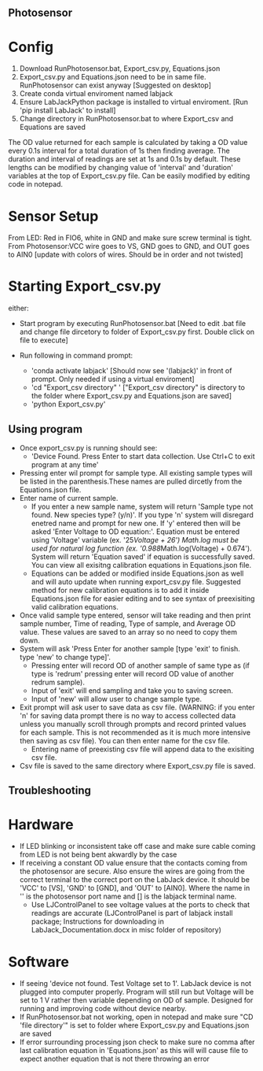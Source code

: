 ## Photosensor

# Config
1. Download RunPhotosensor.bat, Export_csv.py, Equations.json
2. Export_csv.py and Equations.json need to be in same file. RunPhotosensor can exist anyway         [Suggested on desktop]
3. Create conda virtual enviroment named labjack
4. Ensure LabJackPython package is installed to virtual enviroment.         [Run 'pip install LabJack' to install]
5. Change directory in RunPhotosensor.bat to where Export_csv and Equations are saved

The OD value returned for each sample is calculated by taking a OD value every 0.1s interval for a total duration of 1s then finding average. The duration and interval of readings are set at 1s and 0.1s by default. These lengths can be modified by changing value of 'interval' and 'duration' variables at the top of Export_csv.py file. Can be easily modified by editing code in notepad.  

# Sensor Setup
From LED: Red in FIO6, white in GND and make sure screw terminal is tight. 
From Photosensor:VCC wire goes to VS, GND goes to GND, and OUT goes to AIN0        [update with colors of wires. Should be in order and not twisted]

# Starting Export_csv.py
either:
- Start program by executing RunPhotosensor.bat [Need to edit .bat file and change file dircetory to folder of Export_csv.py first. Double click on file to execute]
  
- Run following in command prompt:   
   - 'conda activate labjack'          [Should now see '(labjack)' in front of prompt. Only needed if using a virtual enviroment]
   - 'cd "Export_csv directory" '   ["Export_csv directory" is directory to the folder where Export_csv.py and Equations.json are saved]
   - 'python Export_csv.py'
 
## Using program
- Once export_csv.py is running should see: 
  - 'Device Found. Press Enter to start data collection. Use Ctrl+C to exit program at any time'
- Pressing enter wil prompt for sample type. All existing sample types will be listed in the parenthesis.These names are pulled dircetly from the Equations.json file. 
- Enter name of current sample.
  - If you enter a new sample name, system will return 'Sample type not found. New species type? (y/n)'. If you type 'n' system will disregard enetred name and prompt for new one. If 'y' entered then will be asked 'Enter Voltage to OD equation:'. Equation must be entered using 'Voltage' variable (ex. '25*Voltage + 26') Math.log must be used for natural log function (ex. '0.988*Math.log(Voltage) + 0.674'). System will return 'Equation saved' if equation is successfully saved. You can view all exisitng calibration equations in Equations.json file.
  - Equations can be added or modified inside Equations.json as well and will auto update when running export_csv.py file. Suggested method for new calibration equations is to add it inside Equations.json file for easier editing and to see syntax of preexisiting valid calibration equations. 
- Once valid sample type entered, sensor will take reading and then print sample number, Time of reading, Type of sample, and Average OD value. These values are saved to an array so no need to copy them down.
- System will ask 'Press Enter for another sample [type 'exit' to finish. type 'new' to change type]'.
  - Pressing enter will record OD of another sample of same type as (if type is 'redrum' pressing enter will record OD value of another redrum sample).
  - Input of 'exit' will end sampling and take you to saving screen.
  - Input of 'new' will allow user to change sample type. 
- Exit prompt will ask user to save data as csv file. (WARNING: if you enter 'n' for saving data prompt there is no way to access collected data unless you manually scroll through prompts and record printed values for each sample. This is not recommended as it is much more intensive then saving as csv file). You can then enter name for the csv file.
  - Entering name of preexisting csv file will append data to the exisiting csv file.
- Csv file is saved to the same directory where Export_csv.py file is saved.

## Troubleshooting

# Hardware
- If LED blinking or inconsistent take off case and make sure cable coming from LED is not being bent akwardly by the case
- If receiving a constant OD value ensure that the contacts coming from the photosensor are secure. Also ensure the wires are going from the correct terminal to the correct port on the LabJack device. It should be 'VCC' to [VS], 'GND' to [GND], and 'OUT' to [AIN0]. Where the name in '' is the photosensor port name and [] is the labjack terminal name.
  - Use LJControlPanel to see voltage values at the ports to check that readings are accurate (LJControlPanel is part of labjack install package; Instructions for downloading in LabJack_Documentation.docx in misc folder of repository)

# Software
- If seeing 'device not found. Test Voltage set to 1'. LabJack device is not plugged into computer properly. Program will still run but Voltage will be set to 1 V rather then variable depending on OD of sample. Designed for running and improving code without device nearby.
- If RunPhotosensor.bat not working, open in notepad and make sure "CD 'file directory'" is set to folder where Export_csv.py and Equations.json are saved
- If error surrounding processing json check to make sure no comma after last calibration equation in 'Equations.json' as this will will cause file to expect another equation that is not there throwing an error

